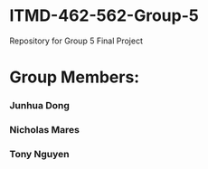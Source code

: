 # ITMD-462-562-Group-5
Repository for Group 5 Final Project

# Group Members:
### Junhua Dong
### Nicholas Mares
### Tony Nguyen
